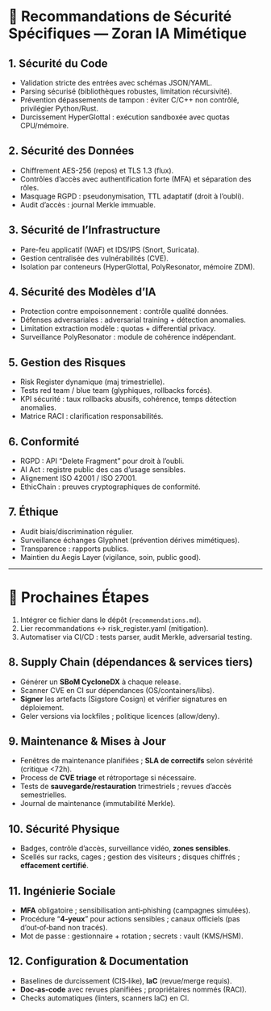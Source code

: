 # 🔐 Recommandations de Sécurité Spécifiques — Zoran IA Mimétique

## 1. Sécurité du Code
- Validation stricte des entrées avec schémas JSON/YAML.
- Parsing sécurisé (bibliothèques robustes, limitation récursivité).
- Prévention dépassements de tampon : éviter C/C++ non contrôlé, privilégier Python/Rust.
- Durcissement HyperGlottal : exécution sandboxée avec quotas CPU/mémoire.

## 2. Sécurité des Données
- Chiffrement AES-256 (repos) et TLS 1.3 (flux).
- Contrôles d’accès avec authentification forte (MFA) et séparation des rôles.
- Masquage RGPD : pseudonymisation, TTL adaptatif (droit à l’oubli).
- Audit d’accès : journal Merkle immuable.

## 3. Sécurité de l’Infrastructure
- Pare-feu applicatif (WAF) et IDS/IPS (Snort, Suricata).
- Gestion centralisée des vulnérabilités (CVE).
- Isolation par conteneurs (HyperGlottal, PolyResonator, mémoire ZDM).

## 4. Sécurité des Modèles d’IA
- Protection contre empoisonnement : contrôle qualité données.
- Défenses adversariales : adversarial training + détection anomalies.
- Limitation extraction modèle : quotas + differential privacy.
- Surveillance PolyResonator : module de cohérence indépendant.

## 5. Gestion des Risques
- Risk Register dynamique (maj trimestrielle).
- Tests red team / blue team (glyphiques, rollbacks forcés).
- KPI sécurité : taux rollbacks abusifs, cohérence, temps détection anomalies.
- Matrice RACI : clarification responsabilités.

## 6. Conformité
- RGPD : API “Delete Fragment” pour droit à l’oubli.
- AI Act : registre public des cas d’usage sensibles.
- Alignement ISO 42001 / ISO 27001.
- EthicChain : preuves cryptographiques de conformité.

## 7. Éthique
- Audit biais/discrimination régulier.
- Surveillance échanges Glyphnet (prévention dérives mimétiques).
- Transparence : rapports publics.
- Maintien du Aegis Layer (vigilance, soin, public good).

---

# 🚀 Prochaines Étapes
1. Intégrer ce fichier dans le dépôt (`recommendations.md`).
2. Lier recommandations ↔ risk_register.yaml (mitigation). 
3. Automatiser via CI/CD : tests parser, audit Merkle, adversarial testing.

## 8. Supply Chain (dépendances & services tiers)
- Générer un **SBoM CycloneDX** à chaque release. 
- Scanner CVE en CI sur dépendances (OS/containers/libs).
- **Signer** les artefacts (Sigstore Cosign) et vérifier signatures en déploiement.
- Geler versions via lockfiles ; politique licences (allow/deny).

## 9. Maintenance & Mises à Jour
- Fenêtres de maintenance planifiées ; **SLA de correctifs** selon sévérité (critique <72h).
- Process de **CVE triage** et rétroportage si nécessaire.
- Tests de **sauvegarde/restauration** trimestriels ; revues d’accès semestrielles.
- Journal de maintenance (immutabilité Merkle).

## 10. Sécurité Physique
- Badges, contrôle d’accès, surveillance vidéo, **zones sensibles**.
- Scellés sur racks, cages ; gestion des visiteurs ; disques chiffrés ; **effacement certifié**.

## 11. Ingénierie Sociale
- **MFA** obligatoire ; sensibilisation anti‑phishing (campagnes simulées).
- Procédure “**4‑yeux**” pour actions sensibles ; canaux officiels (pas d’out‑of‑band non tracés).
- Mot de passe : gestionnaire + rotation ; secrets : vault (KMS/HSM).

## 12. Configuration & Documentation
- Baselines de durcissement (CIS‑like), **IaC** (revue/merge requis).
- **Doc‑as‑code** avec revues planifiées ; propriétaires nommés (RACI).
- Checks automatiques (linters, scanners IaC) en CI.